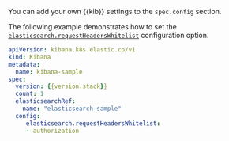 You can add your own {{kib}} settings to the `spec.config` section.

The following example demonstrates how to set the [`elasticsearch.requestHeadersWhitelist`](kibana://reference/configuration-reference/general-settings.md#elasticsearch-requestheaderswhitelist) configuration option.

```yaml subs=true
apiVersion: kibana.k8s.elastic.co/v1
kind: Kibana
metadata:
  name: kibana-sample
spec:
  version: {{version.stack}}
  count: 1
  elasticsearchRef:
    name: "elasticsearch-sample"
  config:
     elasticsearch.requestHeadersWhitelist:
     - authorization
```